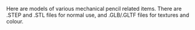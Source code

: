 Here are models of various mechanical pencil related items. There are .STEP and .STL files for normal use, and .GLB/.GLTF files for textures and colour.